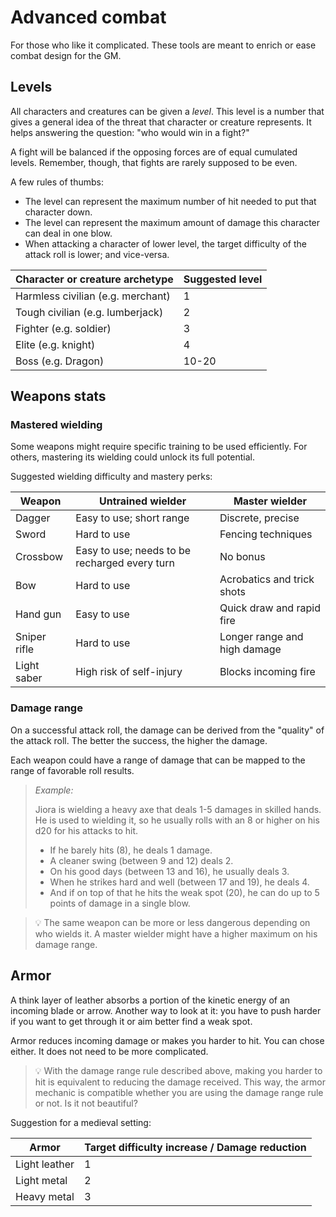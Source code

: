 # Advanced combat

For those who like it complicated. These tools are meant to enrich or ease combat design for the GM.

## Levels

All characters and creatures can be given a *level*.
This level is a number that gives a general idea of the threat that character or creature represents.
It helps answering the question: "who would win in a fight?"

A fight will be balanced if the opposing forces are of equal cumulated levels.
Remember, though, that fights are rarely supposed to be even.

A few rules of thumbs:
- The level can represent the maximum number of hit needed to put that character down.
- The level can represent the maximum amount of damage this character can deal in one blow.
- When attacking a character of lower level, the target difficulty of the attack roll is lower; and vice-versa.

| Character or creature archetype   | Suggested level |
| --------------------------------- | --------------- |
| Harmless civilian (e.g. merchant) | 1               |
| Tough civilian (e.g. lumberjack)  | 2               |
| Fighter (e.g. soldier)            | 3               |
| Elite (e.g. knight)               | 4               |
| Boss (e.g. Dragon)                | 10-20           |

## Weapons stats

### Mastered wielding

Some weapons might require specific training to be used efficiently.
For others, mastering its wielding could unlock its full potential.

Suggested wielding difficulty and mastery perks:

| Weapon       | Untrained wielder                             | Master wielder               |
| ------------ | --------------------------------------------- | ---------------------------- |
| Dagger       | Easy to use; short range                      | Discrete, precise            |
| Sword        | Hard to use                                   | Fencing techniques           |
| Crossbow     | Easy to use; needs to be recharged every turn | No bonus                     |
| Bow          | Hard to use                                   | Acrobatics and trick shots   |
| Hand gun     | Easy to use                                   | Quick draw and rapid fire    |
| Sniper rifle | Hard to use                                   | Longer range and high damage |
| Light saber  | High risk of self-injury                      | Blocks incoming fire         |

### Damage range

On a successful attack roll, the damage can be derived from the "quality" of the attack roll.
The better the success, the higher the damage.

Each weapon could have a range of damage that can be mapped to the range of favorable roll results.

> _Example:_
> 
> Jiora is wielding a heavy axe that deals 1-5 damages in skilled hands.
> He is used to wielding it, so he usually rolls with an 8 or higher on his d20 for his attacks to hit.
> - If he barely hits (8), he deals 1 damage.
> - A cleaner swing (between 9 and 12) deals 2.
> - On his good days (between 13 and 16), he usually deals 3.
> - When he strikes hard and well (between 17 and 19), he deals 4.
> - And if on top of that he hits the weak spot (20), he can do up to 5 points of damage in a single blow.

> 💡 The same weapon can be more or less dangerous depending on who wields it.
> A master wielder might have a higher maximum on his damage range.

## Armor

A think layer of leather absorbs a portion of the kinetic energy of an incoming blade or arrow.
Another way to look at it: you have to push harder if you want to get through it or aim better find a weak spot.

Armor reduces incoming damage or makes you harder to hit.
You can chose either.
It does not need to be more complicated.

> 💡 With the damage range rule described above, making you harder to hit is equivalent to reducing the damage received.
> This way, the armor mechanic is compatible whether you are using the damage range rule or not.
> Is it not beautiful?

Suggestion for a medieval setting:

| Armor         | Target difficulty increase / Damage reduction |
| ------------- | --------------------------------------------- |
| Light leather | 1                                             |
| Light metal   | 2                                             |
| Heavy metal   | 3                                             |
